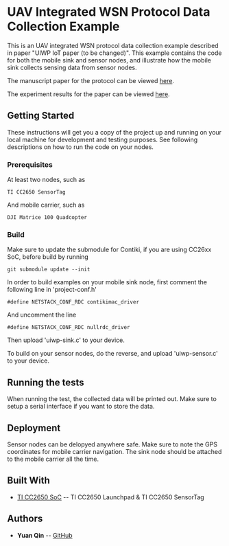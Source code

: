 # UAV Integrated WSN Protocol Data Collection Example

This is an UAV integrated WSN protocol data collection example described in paper "UIWP IoT paper (to be changed)". This example contains the code for both the mobile sink and sensor nodes, and illustrate how the mobile sink collects sensing data from sensor nodes.

The manuscript paper for the protocol can be viewed [here](https://github.com/yqinic/yqinic.github.io/blob/master/Efficient_and_Reliable_Aerial_Communication_with_Wireless_Sensors.pdf).

The experiment results for the paper can be viewed [here](https://github.com/yqinic/yqinic.github.io/tree/master/examples/uiwp-data-collection/experiment_results).

## Getting Started

These instructions will get you a copy of the project up and running on your local machine for development and testing purposes. See following descriptions on how to run the code on your nodes.

### Prerequisites

At least two nodes, such as 

```
TI CC2650 SensorTag
```
And mobile carrier, such as

```
DJI Matrice 100 Quadcopter
```

### Build

Make sure to update the submodule for Contiki, if you are using CC26xx SoC, before build by running

```
git submodule update --init
```

In order to build examples on your mobile sink node, first comment the following line in 'project-conf.h'

```
#define NETSTACK_CONF_RDC contikimac_driver
```

And uncomment the line

```
#define NETSTACK_CONF_RDC nullrdc_driver
```

Then upload 'uiwp-sink.c' to your device.

To build on your sensor nodes, do the reverse, and upload 'uiwp-sensor.c' to your device.


## Running the tests

When running the test, the collected data will be printed out. Make sure to setup a serial interface if you want to store the data.


## Deployment

Sensor nodes can be delopyed anywhere safe. Make sure to note the GPS coordinates for mobile carrier navigation. The sink node should be attached to the mobile carrier all the time.

## Built With

* [TI CC2650 SoC](https://github.com/contiki-os/contiki/tree/master/platform/srf06-cc26xx) -- TI CC2650 Launchpad & TI CC2650 SensorTag

## Authors

* **Yuan Qin** -- [GitHub](https://github.com/yqinic)


